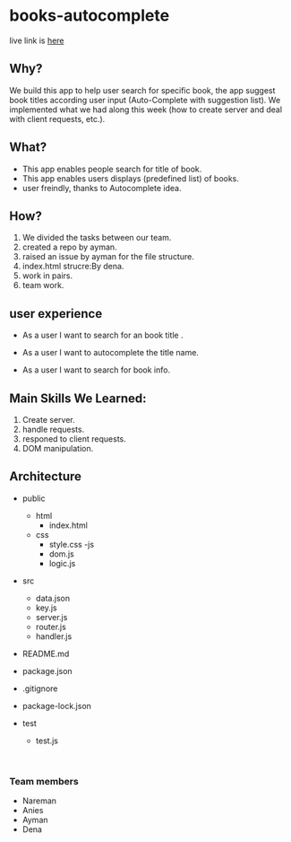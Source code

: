 # books-autocomplete
live link is [here](https://books-a.herokuapp.com/)

## Why?

We build this app to help user search for specific book, the app suggest book titles according user input (Auto-Complete with suggestion list). We implemented what we had along this week (how to create server and deal with client requests, etc.).


## What?

* This app enables people search for title of book.
* This app enables users displays (predefined list) of books.
* user freindly, thanks to Autocomplete idea.

## How?

1. We divided the tasks between our team. 
2. created a repo by ayman.
3. raised an issue by ayman for the file structure.
4. index.html strucre:By dena.
5. work in pairs.
6. team work.
## user experience
* As a user I want to search for an book title .

* As a user I want to autocomplete the title name.

* As a user I want to search for book info.


## Main Skills We Learned:
1. Create server.
2. handle requests.
3. responed to client requests.
4. DOM manipulation.

## Architecture
- public
    - html
        - index.html
    - css
        - style.css
    -js
        - dom.js
        - logic.js

- src
    - data.json
    - key.js
    - server.js
    - router.js
    - handler.js
- README.md
- package.json
- .gitignore
- package-lock.json
- test
    - test.js
<br>

### Team members

* Nareman
* Anies
* Ayman
* Dena


